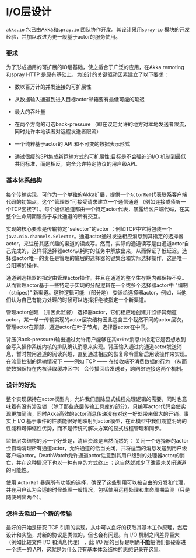 # I/O层设计

``akka.io`` 包已由Akka和[``spray.io``](spray.io) 团队协作开发。其设计采用``spray-io`` 模块的开发经验，并加以改进为更一般基于actor的服务使用。

### 要求
为了形成通用的可扩展的IO层基础，使之适合于广泛的应用，在Akka remoting 和spray HTTP 是原有基础上，为设计的关键驱动因素建立了以下要求：

* 数以百万计的并发连接的可扩展性

* 从数据输入通道到进入目标actor邮箱要有最低可能的延迟

* 最大的吞吐量

* 在两个方向的可选back-pressure （即在议定允许的地方对本地发送者限流，同时允许本地读者对远程发送者限流）

* 一个纯粹基于actor的 API 和不可变的数据表示形式

* 通过很瘦的SPI集成新运输方式的可扩展性;目标是不会强迫迫I/O 机制到最低共同标准，而是相反，完全允许特定协议的用户级API。

### 基本体系结构
每个传输实现，可作为一个单独的Akka扩展，提供一个`ActorRef`代表联系客户端代码的初始点。这个"管理器"可接受请求建立一个通信通道 （例如连接或侦听一个TCP套接字）。每个通信通道都由一个特定actor代表，暴露给客户端代码，在其整个生命周期服务于与此通道的所有交互。

实现的核心要素是传输特定"selector"的actor ；例如TCP中它将包装一个`java.nio.channels.Selector`。通道actor通过发送相应消息到其指定的选择器actor，来注册其感兴趣的渠道的读或写。然而，实际的通道读写是由通道actor自己完成的，这样将选择器actor从耗时的任务中解放出来，从而保证了低延迟。选择器actor唯一的责任是管理的底层的选择器的键集合和实际选择操作，这是唯一会阻塞的操作。

通道到选择器的指定由管理actor操作。并且在通道的整个生存期内都保持不变。从而管理actor基于一些特定于实现的分配逻辑在一个或多个选择器actor中 "编制（stripes)" 新渠道。这种逻辑可能 （部分地） 委派给选择器actor，例如，当他们认为自己有能力处理的时候可以选择拒绝被指定一个新渠道。

管理actor创建 （并因此监督） 选择器actor，它们相应地创建并监督其频道actor。某一单一传输实现的actor层次结构因此包含三个截然不同的actor层次，管理actor在顶部，通道actor在叶子节点，选择器actor在中间。

背压(Back-pressure)输出通过允许用户能够在其`Write`消息中指定它是否想收到会写入操作系统内核的排队确认消息来实现。背压输入通过向通道actor发送消息，暂时禁用通道的阅读兴趣，直到通过相应的恢复命令重新启用读操作来实现。在流量控制的运输情况下 ——例如 TCP —— 在接收端不消费数据的行为 （从而使数据保持在内核读取缓冲区中） 会传播回给发送者，跨网络链接这两个机制。

### 设计的好处
整个实现保持在actor模型内，允许我们删除显式线程处理逻辑的需要，同时也意味着有没有涉及锁 （除了那些底层传输工具库的部分）。只编写actor代码会使实现更加简洁，同时Akka高效的actor消息传递没有对这一好处带来很大的开销。事实上 I/O 基于事件的性质能很好地映射到actor模型，在此模型中我们期望明确的性能和可伸缩性优势，而不是传统的解决方案的显式线程管理和同步。

监督层次结构的另一个好处是，清理资源是自然而然的： 关闭一个选择器的actor会自动清理所有通道actor，允许通道的恰当关闭，并将适当的消息发送到用户级客户端actor。DeathWatch允许通道actor注意到其用户级别的处理器actor的消亡，并在这种情况下也以一种有序的方式终止 ；这自然就减少了泄露未关闭通道的可能性。

使用 `ActorRef` 暴露所有功能的选择，确保了这些引用可以被自由的分发和代理，并在用户认为合适的时候处理一般情况，包括使用远程处理和生命周期监测（只是随便列出两个）。

### 怎样去添加一个新的传输
最好的开始是研究 TCP 引用的实现，从中可以良好的获取其基本工作原理，然后设计和实施，对新的协议是类似的，但也会有问题。有 I/O 机制之间差异巨大 （例如比较文件 I/O 和消息代理） ，此 I/O 层的目标是明确**不能**把他们都硬塞进一个统一的 API，这就是为什么只有基本体系结构的思想记录在这里。


